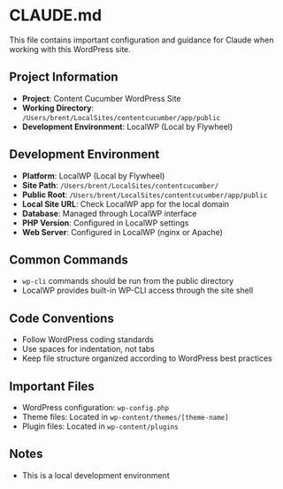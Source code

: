 # CLAUDE.md

This file contains important configuration and guidance for Claude when working with this WordPress site.

## Project Information
- **Project**: Content Cucumber WordPress Site
- **Working Directory**: `/Users/brent/LocalSites/contentcucumber/app/public`
- **Development Environment**: LocalWP (Local by Flywheel)

## Development Environment
- **Platform**: LocalWP (Local by Flywheel)
- **Site Path**: `/Users/brent/LocalSites/contentcucumber/`
- **Public Root**: `/Users/brent/LocalSites/contentcucumber/app/public`
- **Local Site URL**: Check LocalWP app for the local domain
- **Database**: Managed through LocalWP interface
- **PHP Version**: Configured in LocalWP settings
- **Web Server**: Configured in LocalWP (nginx or Apache)

## Common Commands
- `wp-cli` commands should be run from the public directory
- LocalWP provides built-in WP-CLI access through the site shell

## Code Conventions
- Follow WordPress coding standards
- Use spaces for indentation, not tabs
- Keep file structure organized according to WordPress best practices

## Important Files
- WordPress configuration: `wp-config.php`
- Theme files: Located in `wp-content/themes/[theme-name]`
- Plugin files: Located in `wp-content/plugins`

## Notes
- This is a local development environment